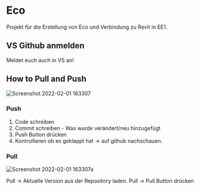 # Eco

Projekt für die Erstellung von Eco und Verbindung zu Revit in EE1.

## VS Github anmelden

Meldet euch auch in VS an! 

## How to Pull and Push

![Screenshot 2022-02-01 163307](https://user-images.githubusercontent.com/98817671/151998835-783ac540-515e-4332-a07a-60d916a2c42d.png)

### Push
1) Code schreiben 
2) Commit schreiben - Was wurde verändert/neu hinzugefügt 
3) Push Button drücken
4) Kontrollieren ob es geklappt hat -> auf github nachschauen.

### Pull 

![Screenshot 2022-02-01 163307a](https://user-images.githubusercontent.com/98817671/151999310-197e2d83-1a20-4f24-8cc4-27161ce19871.png)

Pull -> Aktuelle Version aus der Repository laden. 
Pull -> Pull Button drücken 
